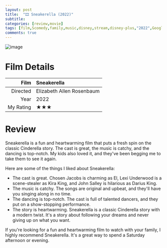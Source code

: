 ```yaml
---
layout: post
title:  "🎞️ Sneakerella (2022)"
subtitle:
categories: [review,movie]
tags: [film,Scomedy,family,music,disney,stream,disney-plus,"2022",Google-Bard,review]
comments: true
---
```


![image](https://a.ltrbxd.com/resized/film-poster/6/7/6/8/5/7/676857-sneakerella-0-230-0-345-crop.jpg)

# Film Details

Film|Sneakerella
--:|:--
Directed|Elizabeth Allen Rosenbaum
Year|2022
My Rating|★★★

# Review

Sneakerella is a fun and heartwarming film that puts a fresh spin on the classic Cinderella story. The cast is great, the music is catchy, and the dancing is top-notch. My kids also loved it, and they've been begging me to take them to see it again.

Here are some of the things I liked about Sneakerella:

- The cast is great. Chosen Jacobs is charming as El, Lexi Underwood is a scene-stealer as Kira King, and John Salley is hilarious as Darius King.
- The music is catchy. The songs are original and upbeat, and they'll have you singing along in no time.
- The dancing is top-notch. The cast is full of talented dancers, and they put on a show-stopping performance.
- The story is heartwarming. Sneakerella is a classic Cinderella story with a modern twist. It's a story about following your dreams and never giving up on what you want.

If you're looking for a fun and heartwarming film to watch with your family, I highly recommend Sneakerella. It's a great way to spend a Saturday afternoon or evening.

